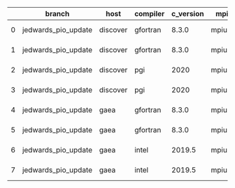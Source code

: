 |    | branch              | host     | compiler   | c_version   | mpi    | m_version   | o_g   | os     | build   | u_pass   | u_fail   | s_pass   | s_fail   | e_pass   | e_fail   |   nuopc_pass |   nuopc_fail | hash                                    | git_hash                                 | modified            |
|----|---------------------|----------|------------|-------------|--------|-------------|-------|--------|---------|----------|----------|----------|----------|----------|----------|--------------|--------------|-----------------------------------------|------------------------------------------|---------------------|
|  0 | jedwards_pio_update | discover | gfortran   | 8.3.0       | mpiuni | none        | O     | Linux  | Fail    | fail     | fail     | fail     | fail     | fail     | fail     |            0 |           50 | ESMF_8_3_0_beta_snapshot_06-83-g4a71250 | 236366700844ce77608d1130ad9c7661b732c05f | 02/24/2022_18:17:35 |
|  1 | jedwards_pio_update | discover | gfortran   | 8.3.0       | mpiuni | none        | g     | Linux  | Fail    | fail     | fail     | fail     | fail     | fail     | fail     |            0 |           50 | ESMF_8_3_0_beta_snapshot_06-83-g4a71250 | 236366700844ce77608d1130ad9c7661b732c05f | 02/24/2022_18:17:35 |
|  2 | jedwards_pio_update | discover | pgi        | 2020        | mpiuni | none        | O     | Linux  | Fail    | fail     | fail     | fail     | fail     | fail     | fail     |            0 |           50 | ESMF_8_3_0_beta_snapshot_06-83-g4a71250 | 236366700844ce77608d1130ad9c7661b732c05f | 02/24/2022_18:17:35 |
|  3 | jedwards_pio_update | discover | pgi        | 2020        | mpiuni | none        | g     | Linux  | Fail    | fail     | fail     | fail     | fail     | fail     | fail     |            0 |           50 | ESMF_8_3_0_beta_snapshot_06-83-g4a71250 | 236366700844ce77608d1130ad9c7661b732c05f | 02/24/2022_18:17:35 |
|  4 | jedwards_pio_update | gaea     | gfortran   | 8.3.0       | mpiuni | none        | O     | Unicos | Fail    | fail     | fail     | fail     | fail     | fail     | fail     |            0 |           50 | ESMF_8_3_0_beta_snapshot_06-83-g4a71250 | f2992d8756dd98e12e2f169b06e6d64acddd0276 | 02/24/2022_18:18:00 |
|  5 | jedwards_pio_update | gaea     | gfortran   | 8.3.0       | mpiuni | none        | g     | Unicos | Fail    | fail     | fail     | fail     | fail     | fail     | fail     |            0 |           50 | ESMF_8_3_0_beta_snapshot_06-83-g4a71250 | f2992d8756dd98e12e2f169b06e6d64acddd0276 | 02/24/2022_18:18:00 |
|  6 | jedwards_pio_update | gaea     | intel      | 2019.5      | mpiuni | none        | O     | Unicos | Fail    | fail     | fail     | fail     | fail     | fail     | fail     |            0 |           50 | ESMF_8_3_0_beta_snapshot_06-83-g4a71250 | f2992d8756dd98e12e2f169b06e6d64acddd0276 | 02/24/2022_18:18:00 |
|  7 | jedwards_pio_update | gaea     | intel      | 2019.5      | mpiuni | none        | g     | Unicos | Fail    | fail     | fail     | fail     | fail     | fail     | fail     |            0 |           50 | ESMF_8_3_0_beta_snapshot_06-83-g4a71250 | f2992d8756dd98e12e2f169b06e6d64acddd0276 | 02/24/2022_18:18:00 |